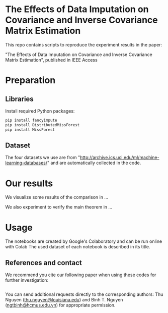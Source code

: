 # The Effects of Data Imputation on Covariance and Inverse Covariance Matrix Estimation

This repo contains scripts to reproduce the experiment results in the paper:

"The Effects of Data Imputation on Covariance and Inverse Covariance Matrix Estimation",
published in IEEE Access
# Preparation
## Libraries
Install required Python packages:
```bash
pip install fancyimpute
pip install DistributedMissForest
pip install MissForest
```
## Dataset
The four datasets we use are from "http://archive.ics.uci.edu/ml/machine-learning-databases/" and are automatically collected in the code.

# Our results
We visualize some results of the comparison in ...

We also experiment to verify the main theorem in ...

# Usage
The notebooks are created by Google's Colaboratory and can be run online with Colab
The used dataset of each notebook is described in its title.  

## References and contact
We recommend you cite our following paper when using these codes for further investigation:
```bash

```
You can send additional requests directly to the corresponding authors: Thu Nguyen (thu.nguyen@louisiana.edu) and Binh T. Nguyen (ngtbinh@hcmus.edu.vn) for appropriate permission.
